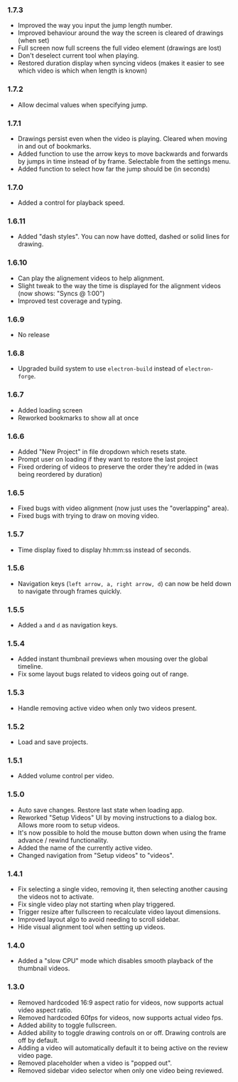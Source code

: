 ### 1.7.3

- Improved the way you input the jump length number.
- Improved behaviour around the way the screen is cleared of drawings (when set)
- Full screen now full screens the full video element (drawings are lost)
- Don't deselect current tool when playing.
- Restored duration display when syncing videos (makes it easier to see which video is which when length is known)

### 1.7.2

- Allow decimal values when specifying jump.

### 1.7.1

- Drawings persist even when the video is playing. Cleared when moving in and out of bookmarks.
- Added function to use the arrow keys to move backwards and forwards by jumps in time instead of by frame. Selectable from the settings menu.
- Added function to select how far the jump should be (in seconds)

### 1.7.0

- Added a control for playback speed.

### 1.6.11

- Added "dash styles". You can now have dotted, dashed or solid lines for drawing.

### 1.6.10

- Can play the alignement videos to help alignment.
- Slight tweak to the way the time is displayed for the alignment videos (now shows: "Syncs @ 1:00")
- Improved test coverage and typing.

### 1.6.9

- No release

### 1.6.8

- Upgraded build system to use `electron-build` instead of `electron-forge`.

### 1.6.7

- Added loading screen
- Reworked bookmarks to show all at once

### 1.6.6

- Added "New Project" in file dropdown which resets state.
- Prompt user on loading if they want to restore the last project
- Fixed ordering of videos to preserve the order they're added in (was being reordered by duration)

### 1.6.5

- Fixed bugs with video alignment (now just uses the "overlapping" area).
- Fixed bugs with trying to draw on moving video.

### 1.5.7

- Time display fixed to display hh:mm:ss instead of seconds.

### 1.5.6

- Navigation keys (`left arrow, a, right arrow, d`) can now be held down to navigate through frames quickly.

### 1.5.5

- Added `a` and `d` as navigation keys.

### 1.5.4

- Added instant thumbnail previews when mousing over the global timeline.
- Fix some layout bugs related to videos going out of range.

### 1.5.3

- Handle removing active video when only two videos present.

### 1.5.2

- Load and save projects.

### 1.5.1

- Added volume control per video.

### 1.5.0

- Auto save changes. Restore last state when loading app.
- Reworked "Setup Videos" UI by moving instructions to a dialog box. Allows more room to setup videos.
- It's now possible to hold the mouse button down when using the frame advance / rewind functionality.
- Added the name of the currently active video.
- Changed navigation from "Setup videos" to "videos".

### 1.4.1

- Fix selecting a single video, removing it, then selecting another causing the videos not to activate.
- Fix single video play not starting when play triggered.
- Trigger resize after fullscreen to recalculate video layout dimensions.
- Improved layout algo to avoid needing to scroll sidebar.
- Hide visual alignment tool when setting up videos.

### 1.4.0

- Added a "slow CPU" mode which disables smooth playback of the thumbnail videos.

### 1.3.0

- Removed hardcoded 16:9 aspect ratio for videos, now supports actual video aspect ratio.
- Removed hardcoded 60fps for videos, now supports actual video fps.
- Added ability to toggle fullscreen.
- Added ability to toggle drawing controls on or off. Drawing controls are off by default.
- Adding a video will automatically default it to being active on the review video page.
- Removed placeholder when a video is "popped out".
- Removed sidebar video selector when only one video being reviewed.
